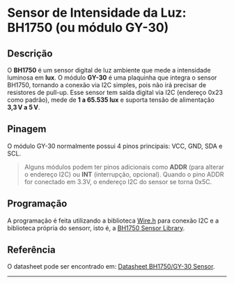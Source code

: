 # Sensor de Intensidade da Luz: BH1750 (ou módulo GY-30)

## Descrição

O **BH1750** é um sensor digital de luz ambiente que mede a intensidade luminosa em **lux**. O módulo **GY-30** é uma plaquinha que integra o sensor BH1750, tornando a conexão via I2C simples, pois não irá precisar de resistores de pull-up. Esse sensor tem saída digital via I2C (endereço 0x23 como padrão), mede de **1 a 65.535 lux** e suporta tensão de alimentação **3,3 V a 5 V**. 

## Pinagem

O módulo GY-30 normalmente possui 4 pinos principais: VCC, GND, SDA e SCL.

> Alguns módulos podem ter pinos adicionais como **ADDR** (para alterar o endereço I2C) ou **INT** (interrupção, opcional). Quando o pino ADDR for conectado em 3.3V, o endereço I2C do sensor se torna 0x5C.

## Programação

A programação é feita utilizando a biblioteca [Wire.h](https://docs.arduino.cc/language-reference/en/functions/communication/wire) para conexão I2C e a biblioteca própria do sensorr, isto é, a [BH1750 Sensor Library](https://github.com/claws/BH1750).

## Referência

O datasheet pode ser encontrado em: [Datasheet BH1750/GY-30 Sensor](https://www.handsontec.com/dataspecs/sensor/BH1750%20Light%20Sensor.pdf).

---
